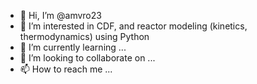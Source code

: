 - 👋 Hi, I’m @amvro23
- 👀 I’m interested in CDF, and reactor modeling (kinetics, thermodynamics) using Python
- 🌱 I’m currently learning ...
- 💞️ I’m looking to collaborate on ...
- 📫 How to reach me ...

<!---
amvro23/amvro23 is a ✨ special ✨ repository because its `README.md` (this file) appears on your GitHub profile.
You can click the Preview link to take a look at your changes.
--->
